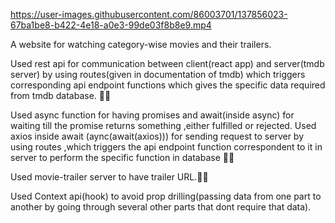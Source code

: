 

https://user-images.githubusercontent.com/86003701/137856023-67ba1be8-b422-4e18-a0e3-99de03f8b8e9.mp4


A website for watching category-wise movies and their trailers.

Used rest api for communication between client(react app) and server(tmdb server) by using routes(given in documentation of tmdb) which triggers corresponding api endpoint functions which gives the specific data required from tmdb database. 🤍🤍

Used async function for having promises and await(inside async) for waiting till the promise returns something ,either fulfilled or rejected. Used axios inside await (aync(await(axios))) for sending request to server by using routes ,which triggers the api endpoint function correspondent to it in server to perform the specific function in database 🤍🤍

Used movie-trailer server to have trailer URL.🤍🤍

Used Context api(hook) to avoid prop drilling(passing data from one part to another by going through several other parts that dont require that data). 
